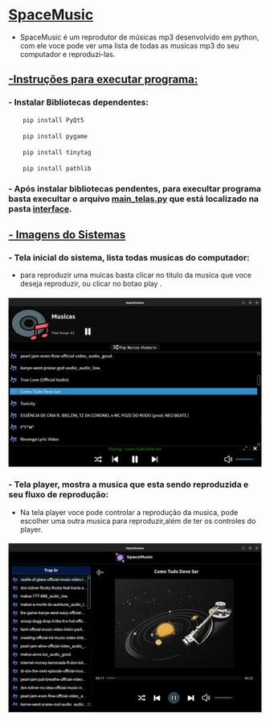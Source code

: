 # <b><u>SpaceMusic</u></b>

- SpaceMusic  é um reprodutor de músicas mp3 desenvolvido em python, com ele voce pode ver uma lista de todas as musicas mp3 do seu computador e reproduzi-las.

## <u>-Instruções para executar programa:</u>

### - Instalar Bibliotecas dependentes:
        pip install PyQt5
        
        pip install pygame
        
        pip install tinytag
        
        pip install pathlib
### -  Após instalar bibliotecas pendentes, para execultar programa basta execultar o arquivo <u>main_telas.py</u> que está localizado na pasta <u>interface</u>. 


## <u>- Imagens do Sistemas</u>
###

### - Tela inicial do sistema, lista todas musicas do computador:
- para reproduzir uma muicas basta clicar no titulo da musica que voce deseja reproduzir, ou clicar no botao play .
  
####
  <img src="tela_musicas.png" alt="">
  
####
###
### - Tela player, mostra a musica que esta sendo reproduzida e seu fluxo de reprodução:

- Na tela player voce pode controlar a reprodução da musica, pode escolher uma outra musica para reproduzir,além de ter os controles do player. 
####
  <img src="tela_player.png" alt="">
